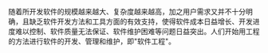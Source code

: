 
随着所开发软件的规模越来越大、复杂度越来越高，加之用户需求又并不十分明确，且缺乏软件开发方法和工具方面的有效支持，使得软件成本日益增长、开发进度难以控制、软件质量无法保证、软件维护困难等问题日益突出。人们开始用工程的方法进行软件的开发、管理和维护，即"软件工程"。
